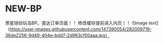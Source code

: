 # NEW-BP
票星球纷玩岛BP。直达订单页面！！ 修改缓存提前进入内页！！
![Image text]（https://user-images.githubusercontent.com/147390054/282009719-36de2256-9d49-404e-bdd7-2d963cf50aaa.jpg）
